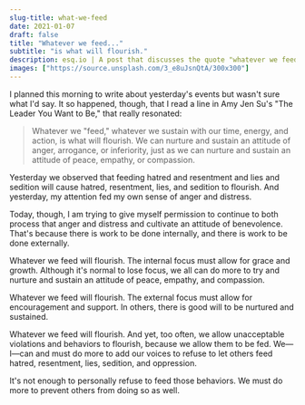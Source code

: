 ```yaml
---
slug-title: what-we-feed
date: 2021-01-07
draft: false
title: "Whatever we feed..."
subtitle: "is what will flourish."
description: esq.io | A post that discusses the quote "whatever we feed will flourish" and its resonance related to recent events
images: ["https://source.unsplash.com/3_e8uJsnQtA/300x300"]
---
```


I planned this morning to write about yesterday's events but wasn't sure what I'd say. It so happened, though, that I read a line in Amy Jen Su's "The Leader You Want to Be," that really resonated:

> Whatever we "feed," whatever we sustain with our time, energy, and action, is what will flourish. We can nurture and sustain an attitude of anger, arrogance, or inferiority, just as we can nurture and sustain an attitude of peace, empathy, or compassion.

Yesterday we observed that feeding hatred and resentment and lies and sedition will cause hatred, resentment, lies, and sedition to flourish. And yesterday, my attention fed my own sense of anger and distress.

Today, though, I am trying to give myself permission to continue to both process that anger and distress and cultivate an attitude of benevolence. That's because there is work to be done internally, and there is work to be done externally.

Whatever we feed will flourish. The internal focus must allow for grace and growth. Although it's normal to lose focus, we all can do more to try and nurture and sustain an attitude of peace, empathy, and compassion.

Whatever we feed will flourish. The external focus must allow for encouragement and support. In others, there is good will to be nurtured and sustained.

Whatever we feed will flourish. And yet, too often, we allow unacceptable violations and behaviors to flourish, because we allow them to be fed. We—I—can and must do more to add our voices to refuse to let others feed hatred, resentment, lies, sedition, and oppression.

It's not enough to personally refuse to feed those behaviors. We must do more to prevent others from doing so as well.
